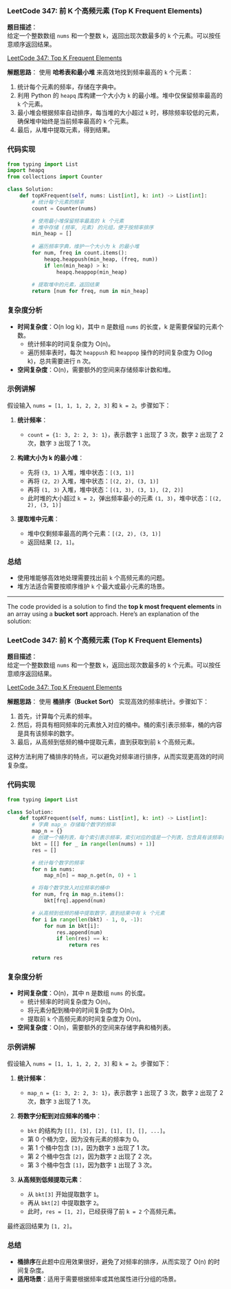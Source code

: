 ### LeetCode 347: 前 K 个高频元素 (Top K Frequent Elements)

**题目描述**：  
给定一个整数数组 `nums` 和一个整数 `k`，返回出现次数最多的 `k` 个元素。可以按任意顺序返回结果。

[LeetCode 347: Top K Frequent Elements](https://leetcode.com/problems/top-k-frequent-elements/)

**解题思路**：
使用 **哈希表和最小堆** 来高效地找到频率最高的 `k` 个元素：
1. 统计每个元素的频率，存储在字典中。
2. 利用 Python 的 `heapq` 库构建一个大小为 `k` 的最小堆。堆中仅保留频率最高的 `k` 个元素。
3. 最小堆会根据频率自动排序，每当堆的大小超过 `k` 时，移除频率较低的元素，确保堆中始终是当前频率最高的 `k` 个元素。
4. 最后，从堆中提取元素，得到结果。

### 代码实现

```python
from typing import List
import heapq
from collections import Counter

class Solution:
    def topKFrequent(self, nums: List[int], k: int) -> List[int]:
        # 统计每个元素的频率
        count = Counter(nums)

        # 使用最小堆保留频率最高的 k 个元素
        # 堆中存储 (频率, 元素) 的元组，便于按频率排序
        min_heap = []
        
        # 遍历频率字典，维护一个大小为 k 的最小堆
        for num, freq in count.items():
            heapq.heappush(min_heap, (freq, num))
            if len(min_heap) > k:
                heapq.heappop(min_heap)
        
        # 提取堆中的元素，返回结果
        return [num for freq, num in min_heap]
```

### 复杂度分析

- **时间复杂度**：O(n log k)，其中 n 是数组 `nums` 的长度，k 是需要保留的元素个数。
  - 统计频率的时间复杂度为 O(n)。
  - 遍历频率表时，每次 `heappush` 和 `heappop` 操作的时间复杂度为 O(log k)，总共需要进行 n 次。
- **空间复杂度**：O(n)，需要额外的空间来存储频率计数和堆。

### 示例讲解

假设输入 `nums = [1, 1, 1, 2, 2, 3]` 和 `k = 2`。步骤如下：

1. **统计频率**：
   - `count = {1: 3, 2: 2, 3: 1}`，表示数字 `1` 出现了 3 次，数字 `2` 出现了 2 次，数字 `3` 出现了 1 次。

2. **构建大小为 k 的最小堆**：
   - 先将 `(3, 1)` 入堆，堆中状态：`[(3, 1)]`
   - 再将 `(2, 2)` 入堆，堆中状态：`[(2, 2), (3, 1)]`
   - 再将 `(1, 3)` 入堆，堆中状态：`[(1, 3), (3, 1), (2, 2)]`
   - 此时堆的大小超过 `k = 2`，弹出频率最小的元素 `(1, 3)`，堆中状态：`[(2, 2), (3, 1)]`

3. **提取堆中元素**：
   - 堆中仅剩频率最高的两个元素：`[(2, 2), (3, 1)]`
   - 返回结果 `[2, 1]`。

### 总结

- 使用堆能够高效地处理需要找出前 `k` 个高频元素的问题。
- 堆方法适合需要按顺序维护 `k` 个最大或最小元素的场景。

---

The code provided is a solution to find the **top k most frequent elements** in an array using a **bucket sort** approach. Here’s an explanation of the solution:

### LeetCode 347: 前 K 个高频元素 (Top K Frequent Elements)

**题目描述**：  
给定一个整数数组 `nums` 和一个整数 `k`，返回出现次数最多的 `k` 个元素。可以按任意顺序返回结果。

[LeetCode 347: Top K Frequent Elements](https://leetcode.com/problems/top-k-frequent-elements/)

**解题思路**：
使用 **桶排序（Bucket Sort）** 实现高效的频率统计。步骤如下：
1. 首先，计算每个元素的频率。
2. 然后，将具有相同频率的元素放入对应的桶中。桶的索引表示频率，桶的内容是具有该频率的数字。
3. 最后，从高频到低频的桶中提取元素，直到获取到前 `k` 个高频元素。

这种方法利用了桶排序的特点，可以避免对频率进行排序，从而实现更高效的时间复杂度。

### 代码实现

```python
from typing import List

class Solution:
    def topKFrequent(self, nums: List[int], k: int) -> List[int]:
        # 字典 map_n 存储每个数字的频率
        map_n = {}
        # 创建一个桶列表，每个索引表示频率，索引对应的值是一个列表，包含具有该频率的数字
        bkt = [[] for _ in range(len(nums) + 1)]
        res = []

        # 统计每个数字的频率
        for n in nums:
            map_n[n] = map_n.get(n, 0) + 1

        # 将每个数字放入对应频率的桶中
        for num, frq in map_n.items():
            bkt[frq].append(num)

        # 从高频到低频的桶中提取数字，直到结果中有 k 个元素
        for i in range(len(bkt) - 1, 0, -1):
            for num in bkt[i]:
                res.append(num)
                if len(res) == k:
                    return res
        
        return res
```

### 复杂度分析

- **时间复杂度**：O(n)，其中 n 是数组 `nums` 的长度。
  - 统计频率的时间复杂度为 O(n)。
  - 将元素分配到桶中的时间复杂度为 O(n)。
  - 提取前 `k` 个高频元素的时间复杂度为 O(n)。
- **空间复杂度**：O(n)，需要额外的空间来存储字典和桶列表。

### 示例讲解

假设输入 `nums = [1, 1, 1, 2, 2, 3]` 和 `k = 2`。步骤如下：

1. **统计频率**：
   - `map_n = {1: 3, 2: 2, 3: 1}`，表示数字 `1` 出现了 3 次，数字 `2` 出现了 2 次，数字 `3` 出现了 1 次。

2. **将数字分配到对应频率的桶中**：
   - `bkt` 的结构为 `[[], [3], [2], [1], [], [], ...]`。
   - 第 0 个桶为空，因为没有元素的频率为 0。
   - 第 1 个桶中包含 `[3]`，因为数字 `3` 出现了 1 次。
   - 第 2 个桶中包含 `[2]`，因为数字 `2` 出现了 2 次。
   - 第 3 个桶中包含 `[1]`，因为数字 `1` 出现了 3 次。

3. **从高频到低频提取元素**：
   - 从 `bkt[3]` 开始提取数字 `1`。
   - 再从 `bkt[2]` 中提取数字 `2`。
   - 此时，`res = [1, 2]`，已经获得了前 `k = 2` 个高频元素。

最终返回结果为 `[1, 2]`。

### 总结

- **桶排序**在此题中应用效果很好，避免了对频率的排序，从而实现了 O(n) 的时间复杂度。
- **适用场景**：适用于需要根据频率或其他属性进行分组的场景。
